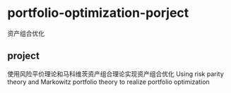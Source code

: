 # portfolio-optimization-porject
资产组合优化
## project
使用风险平价理论和马科维茨资产组合理论实现资产组合优化 
Using risk parity theory and Markowitz portfolio theory to realize portfolio optimization
